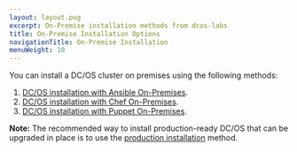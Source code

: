 ```yaml
---
layout: layout.pug
excerpt: On-Premise installation methods from dcos-labs
title: On-Premise Installation Options
navigationTitle: On-Premise Installation 
menuWeight: 10
---
```


You can install a DC/OS cluster on premises using the following methods:

1. [DC/OS installation with Ansible On-Premises](https://github.com/dcos-labs/ansible-dcos/blob/master/docs/INSTALL_ONPREM.md).
2. [DC/OS installation with Chef On-Premises](https://github.com/dcos-labs/dcos-chef).
3. [DC/OS installation with Puppet On-Premises](https://github.com/dcos-labs/dcos-puppet).

 **Note:** The recommended way to install production-ready DC/OS that can be upgraded in place is to use the [production installation](/1.11/installing/production/deploying-dcos/installation/) method.
